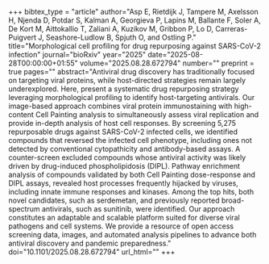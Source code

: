 +++
bibtex_type = "article"
author="Asp E, Rietdijk J, Tampere M, Axelsson H, Njenda D, Potdar S, Kalman A, Georgieva P, Lapins M, Ballante F, Soler A, De Kort M, Aittokallio T, Zaliani A, Kuzikov M, Gribbon P, Lo D, Carreras-Puigvert J, Seashore-Ludlow B, Spjuth O, and Ostling P."
title="Morphological cell profiling for drug repurposing against SARS-CoV-2 infection"
journal="bioRxiv"
year="2025"
date="2025-08-28T00:00:00+01:55"
volume="2025.08.28.672794"
number=""
preprint = true
pages=""
abstract="Antiviral drug discovery has traditionally focused on targeting viral proteins, while host-directed strategies remain largely underexplored. Here, present a systematic drug repurposing strategy leveraging morphological profiling to identify host-targeting antivirals. Our image-based approach combines viral protein immunostaining with high-content Cell Painting analysis to simultaneously assess viral replication and provide in-depth analysis of host cell responses. By screening 5,275 repurposable drugs against SARS-CoV-2 infected cells, we identified compounds that reversed the infected cell phenotype, including ones not detected by conventional cytopathicity and antibody-based assays. A counter-screen excluded compounds whose antiviral activity was likely driven by drug-induced phospholipidosis (DIPL). Pathway enrichment analysis of compounds validated by both Cell Painting dose-response and DIPL assays, revealed host processes frequently hijacked by viruses, including innate immune responses and kinases. Among the top hits, both novel candidates, such as serdemetan, and previously reported broad-spectrum antivirals, such as sunitinib, were identified. Our approach constitutes an adaptable and scalable platform suited for diverse viral pathogens and cell systems. We provide a resource of open access screening data, images, and automated analysis pipelines to advance both antiviral discovery and pandemic preparedness."
doi="10.1101/2025.08.28.672794"
url_html=""
+++
